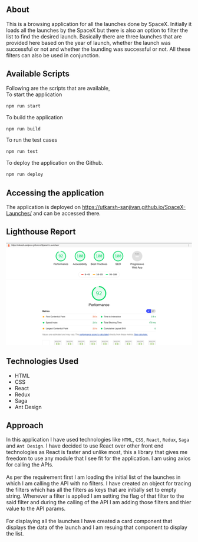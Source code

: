 ## About
This is a browsing application for all the launches done by SpaceX. Initially it loads all the launches by the SpaceX but there is also an option to filter the list to find the desired launch. Basically there are three launches that are provided here based on the year of launch, whether the launch was successful or not and whether the launding was successful or not. All these filters can also be used in conjunction. 

## Available Scripts
Following are the scripts that are available,<br />
To start the application
```bash
npm run start
```
To build the application
```bash
npm run build
```
To run the test cases
```bash
npm run test
```
To deploy the application on the Github.
```bash
npm run deploy
```

## Accessing the application
The application is deployed on https://utkarsh-sanjivan.github.io/SpaceX-Launches/ and can be accessed there.

## Lighthouse Report
![Alt text](/public/LightHouseReport.png?raw=true "Optional Title")

## Technologies Used
* HTML
* CSS
* React
* Redux
* Saga
* Ant Design

## Approach
In this application I have used technologies like `HTML`, `CSS`, `React`, `Redux`, `Saga` and `Ant Design`. I have decided to use React over other front end technologies as React is faster and unlike most, this a library that gives me freedom to use any module that I see fit for the application. I am using axios for calling the APIs.<br /><br />
As per the requirement first I am loading the initial list of the launches in which I am calling the API with no filters. I have created an object for tracing the filters which has all the filters as keys that are initially set to empty string. Whenever a filter is applied I am setting the flag of that filter to the said filter and during the calling of the API I am adding those filters and thier value to the API params.<br /><br />
For displaying all the launches I have created a card component that displays the data of the launch and I am resuing that component to display the list. 